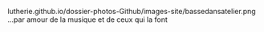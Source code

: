 lutherie.github.io/dossier-photos-Github/images-site/bassedansatelier.png
...par amour de la musique et de ceux qui la font
